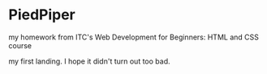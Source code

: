# PiedPiper
my homework from ITC's Web Development for Beginners: HTML and CSS course

my first landing. I hope it didn't turn out too bad.
